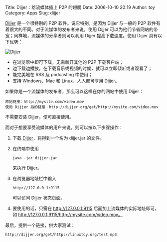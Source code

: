 Title: Dijjer：给流媒体插上 P2P 的翅膀
Date: 2006-10-10 20:19
Author: toy
Category: Apps
Slug: dijjer

[Dijjer](http://dijjer.org) 是一个很特别的 P2P 软件。说它特别，是因为
Dijjer 与一般的 P2P 软件有着很大的不同。对于流媒体的发布者来说，使用
Dijjer 可以为他们节省网站的带宽；同样地，流媒体的分享者则可以利用 Dijjer
提高下载速度。使用 Dijjer 具有以下优势：

![Dijjer](http://i.linuxtoy.org/i/dijjerlogo.png)

-   在浏览器中即可下载，无需新开其他的 P2P 下载客户端；
-   边下载边播放，在下载音乐或视频的时候，就可以立即倾听或者观看了；
-   能完美地在 RSS 及 podcasting 中使用；
-   支持 Windows、Mac 和 Linux，人人都可享用 Dijjer。

如果你是一个流媒体的发布者，那么可以这样在你的网站中使用 Dijjer：

    原始链接：http://mysite.com/video.mov
    使用 Dijjer 后的链接：http://dijjer.org/get/http://mysite.com/video.mov

不需要安装 Dijjer，便可直接使用。

而对于想要享受流媒体的用户来说，则可以按以下步骤操作：

1.  下载
    [Dijjer](http://downloads.dijjer.org/dijjer.jar)，将得到一个名为
    dijjer.jar 的文件。
2.  在终端中使用

        java -jar dijjer.jar

    来执行 Dijjer。

3.  在浏览器地址栏中输入

        http://127.0.0.1:9115

    可以访问 Dijjer 状态页面。

4.  要使用的话，只需在 http://127.0.0.1:9115
    后面加上流媒体的实际地址即可，如
    http://127.0.0.1:9115/http://mysite.com/video.mov。

最后，提供一个链接，供大家测试：

    http://dijjer.org/get/http://linuxtoy.org/test.mp3
